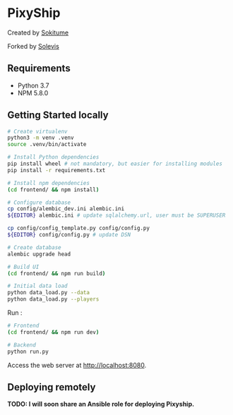 # PixyShip

Created by [Sokitume](https://github.com/JThinkable/pixyship)

Forked by [Solevis](https://github.com/solevis/pixyship)

## Requirements

* Python 3.7
* NPM 5.8.0

## Getting Started locally

```bash
# Create virtualenv
python3 -m venv .venv
source .venv/bin/activate

# Install Python dependencies
pip install wheel # not mandatory, but easier for installing modules
pip install -r requirements.txt

# Install npm dependencies
(cd frontend/ && npm install)

# Configure database
cp config/alembic_dev.ini alembic.ini
${EDITOR} alembic.ini # update sqlalchemy.url, user must be SUPERUSER

cp config/config_template.py config/config.py
${EDITOR} config/config.py # update DSN

# Create database
alembic upgrade head

# Build UI
(cd frontend/ && npm run build)

# Initial data load
python data_load.py --data
python data_load.py --players
```

Run :

```bash
# Frontend
(cd frontend/ && npm run dev)

# Backend
python run.py
```

Access the web server at [http://localhost:8080](http://localhost:8080).

## Deploying remotely

**TODO: I will soon share an Ansible role for deploying Pixyship.**


